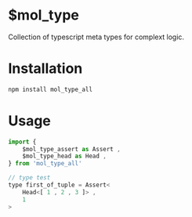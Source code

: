 # $mol_type

Collection of typescript meta types for complext logic.

# Installation

```sh
npm install mol_type_all
```

# Usage

```js
import {
	$mol_type_assert as Assert ,
	$mol_type_head as Head ,
} from 'mol_type_all'

// type test
type first_of_tuple = Assert<
	Head<[ 1 , 2 , 3 ]> ,
	1
>
```
